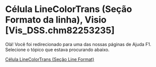 
# Célula LineColorTrans (Seção Formato da linha), Visio [Vis_DSS.chm82253235]

Olá! Você foi redirecionado para uma das nossas páginas de Ajuda F1. Selecione o tópico que estava procurando abaixo.

[Célula LineColorTrans (Seção Line Format)](http://msdn.microsoft.com/library/b68054b5-7efd-1156-9dc1-5ec94e18d227%28Office.15%29.aspx)
